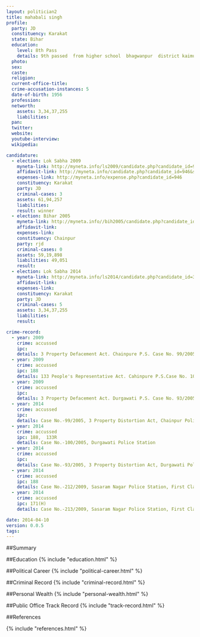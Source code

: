 ```yaml
---
layout: politician2
title: mahabali singh
profile: 
  party: JD
  constituency: Karakat
  state: Bihar
  education: 
    level: 8th Pass
    details: 9th passed  from higher school  bhagwanpur  district kaimur  bhiar
  photo: 
  sex: 
  caste: 
  religion: 
  current-office-title: 
  crime-accusation-instances: 5
  date-of-birth: 1956
  profession: 
  networth: 
    assets: 3,34,37,255
    liabilities: 
  pan: 
  twitter: 
  website: 
  youtube-interview: 
  wikipedia: 

candidature: 
  - election: Lok Sabha 2009
    myneta-link: http://myneta.info/ls2009/candidate.php?candidate_id=946
    affidavit-link: http://myneta.info/candidate.php?candidate_id=946&scan=original
    expenses-link: http://myneta.info/expense.php?candidate_id=946
    constituency: Karakat 
    party: JD
    criminal-cases: 3
    assets: 61,94,257
    liabilities: 
    result: winner 
  - election: Bihar 2005
    myneta-link: http://myneta.info//bih2005/candidate.php?candidate_id=181
    affidavit-link: 
    expenses-link: 
    constituency: Chainpur 
    party: rjd
    criminal-cases: 0
    assets: 59,19,898
    liabilities: 49,051
    result:  
  - election: Lok Sabha 2014
    myneta-link: http://myneta.info/ls2014/candidate.php?candidate_id=36
    affidavit-link: 
    expenses-link: 
    constituency: Karakat 
    party: JD
    criminal-cases: 5
    assets: 3,34,37,255
    liabilities: 
    result:  

crime-record: 
  - year: 2009
    crime: accussed
    ipc: 
    details: 3 Property Defacement Act. Chainpure P.S. Case No. 99/2005, Dated 19.12.2005 
  - year: 2009
    crime: accussed
    ipc: 188
    details: 133 People's Representative Act. Cahinpure P.S.Case No. 100/2005, Dated 23.02.2006 
  - year: 2009
    crime: accussed
    ipc: 
    details: 3 Property Defacement Act. Durgawati P.S. Case No. 93/2005, Dated 7.12.2005 
  - year: 2014
    crime: accussed
    ipc: 
    details: Case No.-99/2005, 3 Property Distortion Act, Chainpur Police Station 
  - year: 2014
    crime: accussed
    ipc: 188,  133R
    details: Case No.-100/2005, Durgawati Police Station 
  - year: 2014
    crime: accussed
    ipc: 
    details: Case No.-93/2005, 3 Property Distortion Act, Durgawati Police Station 
  - year: 2014
    crime: accussed
    ipc: 188
    details: Case No.-212/2009, Sasaram Nagar Police Station, First Class Magistrate Court, Sasaram 
  - year: 2014
    crime: accussed
    ipc: 171(H)
    details: Case No.-213/2009, Sasaram Nagar Police Station, First Class Magistrate Court, Sasaram 

date: 2014-04-10
version: 0.0.5
tags: 
---
```


##Summary


##Education
{% include "education.html" %}


##Political Career
{% include "political-career.html" %}


##Criminal Record
{% include "criminal-record.html" %}


##Personal Wealth
{% include "personal-wealth.html" %}


##Public Office Track Record
{% include "track-record.html" %}


##References


{% include "references.html" %}
